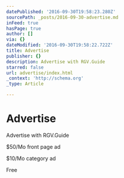 ```yaml
---
datePublished: '2016-09-30T19:58:23.280Z'
sourcePath: _posts/2016-09-30-advertise.md
inFeed: true
hasPage: true
author: []
via: {}
dateModified: '2016-09-30T19:58:22.722Z'
title: Advertise
publisher: {}
description: Advertise with RGV.Guide
starred: false
url: advertise/index.html
_context: 'http://schema.org'
_type: Article

---
```

# Advertise

Advertise with RGV.Guide

$50/Mo front page ad

$10/Mo category ad

Free